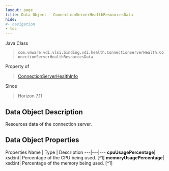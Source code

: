 ```yaml
---
layout: page
title: Data Object - ConnectionServerHealthResourcesData
hide:
#- navigation
- toc
---
```






Java Class
> `com.vmware.vdi.vlsi.binding.vdi.health.ConnectionServerHealth.ConnectionServerHealthResourcesData`

Property of
> [ConnectionServerHealthInfo](vdi.health.ConnectionServerHealth.ConnectionServerHealthInfo.md#field_detail)

Since
> Horizon 7.11


## Data Object Description

Resources data of the connection server.

## Data Object Properties
Properties
Name |  Type |  Description
---|---|---
**cpuUsagePercentage**|  xsd:int|  Percentage of the CPU being used. [^1]
**memoryUsagePercentage**|  xsd:int|  Percentage of the memory being used. [^1]


 
